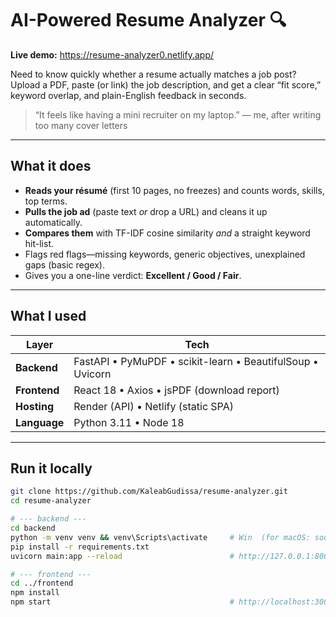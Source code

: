 # AI-Powered Resume Analyzer 🔍

**Live demo:** <https://resume-analyzer0.netlify.app/>  

Need to know quickly whether a resume actually matches a job post?  
Upload a PDF, paste (or link) the job description, and get a clear “fit score,” keyword overlap, and plain-English feedback in seconds.

> “It feels like having a mini recruiter on my laptop.” — me, after writing too many cover letters

---

## What it does

* **Reads your résumé** (first 10 pages, no freezes) and counts words, skills, top terms.
* **Pulls the job ad** (paste text *or* drop a URL) and cleans it up automatically.
* **Compares them** with TF-IDF cosine similarity *and* a straight keyword hit-list.
* Flags red flags—missing keywords, generic objectives, unexplained gaps (basic regex).
* Gives you a one-line verdict: **Excellent / Good / Fair**.

---

## What I used

| Layer      | Tech |
|------------|------|
| **Backend** | FastAPI • PyMuPDF • scikit-learn • BeautifulSoup • Uvicorn |
| **Frontend** | React 18 • Axios • jsPDF (download report) |
| **Hosting** | Render (API) • Netlify (static SPA) |
| **Language** | Python 3.11 • Node 18 |

---

## Run it locally

```bash
git clone https://github.com/KaleabGudissa/resume-analyzer.git
cd resume-analyzer

# --- backend ---
cd backend
python -m venv venv && venv\Scripts\activate     # Win  (for macOS: source venv/bin/activate)
pip install -r requirements.txt
uvicorn main:app --reload                        # http://127.0.0.1:8000

# --- frontend ---
cd ../frontend
npm install
npm start                                        # http://localhost:3000
